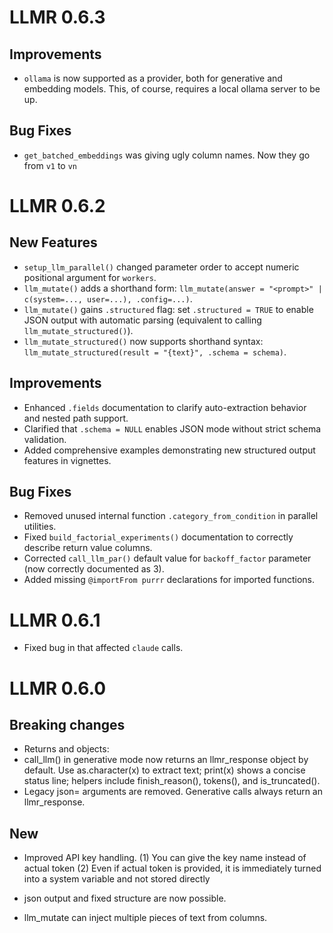# LLMR 0.6.3

## Improvements

- `ollama` is now supported as a provider, both for generative and embedding models. This, of course, requires a local ollama server to be up. 

## Bug Fixes

- `get_batched_embeddings` was giving ugly column names. Now they go from `v1` to `vn`

# LLMR 0.6.2

## New Features

- `setup_llm_parallel()` changed parameter order to accept numeric positional argument for `workers`.
- `llm_mutate()` adds a shorthand form: `llm_mutate(answer = "<prompt>" | c(system=..., user=...), .config=...)`.
- `llm_mutate()` gains `.structured` flag: set `.structured = TRUE` to enable JSON output with automatic parsing (equivalent to calling `llm_mutate_structured()`).
- `llm_mutate_structured()` now supports shorthand syntax: `llm_mutate_structured(result = "{text}", .schema = schema)`.

## Improvements

- Enhanced `.fields` documentation to clarify auto-extraction behavior and nested path support.
- Clarified that `.schema = NULL` enables JSON mode without strict schema validation.
- Added comprehensive examples demonstrating new structured output features in vignettes.

## Bug Fixes

- Removed unused internal function `.category_from_condition` in parallel utilities.
- Fixed `build_factorial_experiments()` documentation to correctly describe return value columns.
- Corrected `call_llm_par()` default value for `backoff_factor` parameter (now correctly documented as 3).
- Added missing `@importFrom purrr` declarations for imported functions.

# LLMR 0.6.1
- Fixed bug in that affected `claude` calls.

# LLMR 0.6.0

## Breaking changes

- Returns and objects:
- call_llm() in generative mode now returns an llmr_response object by default. Use as.character(x) to extract text; print(x) shows a concise status line; helpers include finish_reason(), tokens(), and is_truncated().
- Legacy json= arguments are removed. Generative calls always return an llmr_response.

## New

- Improved API key handling. 
	(1) You can give the key name instead of actual token
	(2) Even if actual token is provided, it is immediately turned into a system variable and not stored directly

- json output and fixed structure are now possible.
- llm_mutate can inject multiple pieces of text from columns.
